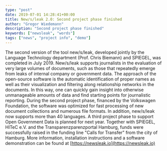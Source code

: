 ```yaml
---
type: "post"
date: 2019-07-01 14:28:41+00:00
title: New/s/leak 2.0: Second project phase finished
author: "Gregor Wiedemann"
description: "Second project phase finished"
keywords: ["newsleak", "words"]
tags: ["news", "project info", "demo"]
---
```


The second version of the tool new/s/leak, developed jointly by the Language Technology department (Prof. Chris Biemann) and SPIEGEL, was completed in July 2019. New/s/leak supports journalists in the evaluation of very large volumes of documents, such as those that repeatedly emerge from leaks of internal company or government data. The approach of the open-source software is the automatic identification of proper names as well as their visualization and filtering along relationship networks in the documents. In this way, one can quickly gain insight into otherwise unmanageable amounts of data and find starting points for journalistic reporting. During the second project phase, financed by the Volkswagen Foundation, the software was optimized for fast processing of new document collections and numerous file formats. In addition, new/s/leak now supports more than 40 languages. A third project phase to support Open Government Data is planned for next year. Together with SPIEGEL, HITeC e.V. and the Transparenzparenzportal Hamburg, funds were successfully raised in the funding line "Calls for Transfer" from the city of Hamburg.
More information, installation instructions and a software demonstration can be found at [https://newsleak.io](https://newsleak.io)


